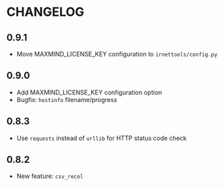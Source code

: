 CHANGELOG
=========

## 0.9.1
- Move MAXMIND_LICENSE_KEY configuration to `irnettools/config.py`

## 0.9.0
- Add MAXMIND_LICENSE_KEY configuration option
- Bugfix: `hostinfo` filename/progress

## 0.8.3
- Use `requests` instead of `urllib` for HTTP status code check

## 0.8.2
- New feature: `csv_recol`

